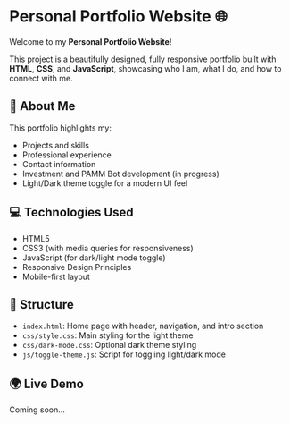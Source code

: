 # Personal Portfolio Website 🌐

Welcome to my **Personal Portfolio Website**!

This project is a beautifully designed, fully responsive portfolio built with **HTML**, **CSS**, and **JavaScript**, showcasing who I am, what I do, and how to connect with me.

## 🧑 About Me

This portfolio highlights my:
- Projects and skills
- Professional experience
- Contact information
- Investment and PAMM Bot development (in progress)
- Light/Dark theme toggle for a modern UI feel

## 💻 Technologies Used

- HTML5
- CSS3 (with media queries for responsiveness)
- JavaScript (for dark/light mode toggle)
- Responsive Design Principles
- Mobile-first layout

## 📁 Structure

- `index.html`: Home page with header, navigation, and intro section
- `css/style.css`: Main styling for the light theme
- `css/dark-mode.css`: Optional dark theme styling
- `js/toggle-theme.js`: Script for toggling light/dark mode

## 🌍 Live Demo

Coming soon...

